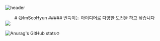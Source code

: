  ![header](https://capsule-render.vercel.app/api?type=Shark&color=auto&height=300&section=header&text=Im%20SeoHyun&fontSize=80)
<!--
**Seohyen/Seohyen** is a ✨ _special_ ✨ repository because its `README.md` (this file) appears on your GitHub profile.

Here are some ideas to get you started:

- 🔭 I’m currently working on ...
- 🌱 I’m currently learning ...
- 👯 I’m looking to collaborate on ...
- 🤔 I’m looking for help with ...
- 💬 Ask me about ...
- 📫 How to reach me: ...
- 😄 Pronouns: ...
- ⚡ Fun fact: ...
-->

<center>
#  😃ImSeoHyun 
##### 번뜩이는 아이디어로 다양한 도전을 하고 싶습니다

</center>
<a href="https://github.com/Seohyen"><img src="https://img.shields.io/badge/Github-FFFFFF?style=flat-square&logo=simpleiconsGitHub&logoColor=white&link=https://github.com/Seohyen"/></a>


![Anurag's GitHub stats](https://github-readme-stats.vercel.app/api?username=Seohyen&show_icons=true&theme=radical)ㅇ

